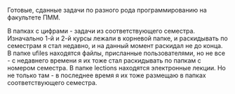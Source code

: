 Готовые, сданные задачи по разного рода программированию на факультете ПММ.

В папках с цифрами - задачи из соответствующего семестра. Изначально 1-й и 2-й курсы лежали в корневой папке, и раскидывать по семестрам я стал недавно, и на данный момент раскидал не до конца.
В папке ufiles находятся файлы, присланные пользователями, но не все - с недавнего времени я их тоже стал раскидывать по папкам с номером семестра.
В папке lections находятся электронные лекции. Но не только там - в последнее время я их тоже размещаю в папках соответствующего семестра.